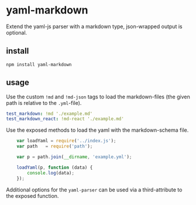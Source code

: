 # yaml-markdown
Extend the yaml-js parser with a markdown type, json-wrapped output is optional.

## install

`npm install yaml-markdown`

## usage

Use the custom `!md` and `!md-json` tags to load the markdown-files (the given path is relative to the `.yml`-file).

```yml
test_markdown: !md './example.md'
test_markdown_react: !md-react './example.md'
```

Use the exposed methods to load the yaml with the markdown-schema file.

```js
    var loadYaml = require('../index.js');
    var path   = require('path');

    var p = path.join(__dirname, 'example.yml');

    loadYaml(p, function (data) {
        console.log(data);
    });

```

Additional options for the `yaml-parser` can be used via a third-attribute to the exposed function.
